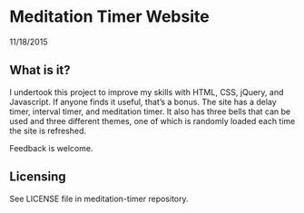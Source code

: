 # Meditation Timer Website
11/18/2015

## What is it?

I undertook this project to improve my skills with HTML, CSS, jQuery, and Javascript.  If anyone finds it useful, that’s a bonus.  The site has a delay timer, interval timer, and meditation timer.  It also has three bells that can be used and three different themes, one of which is randomly loaded each time the site is refreshed.

Feedback is welcome.

## Licensing

See LICENSE file in meditation-timer repository.

